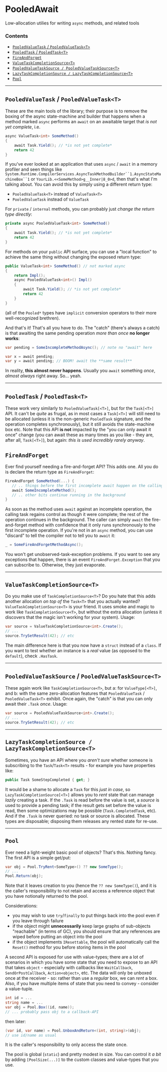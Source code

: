 # PooledAwait

Low-allocation utilies for writing `async` methods, and related tools

### Contents

- [`PooledValueTask` / `PooledValueTask<T>`](#pooledvaluetask--pooledvaluetaskt)
- [`PooledTask` / `PooledTask<T>`](#pooledtask--pooledtaskt)
- [`FireAndForget`](#fireandforget)
- [`ValueTaskCompletionSource<T>`](#valuetaskcompletionsourcet)
- [`PooledValueTaskSource / PooledValueTaskSource<T>`](#pooledvaluetasksource--pooledvaluetasksourcet)
- [`LazyTaskCompletionSource / LazyTaskCompletionSource<T>`](#lazytaskcompletionsource--lazytaskcompletionsource)
- [`Pool`](#pool)

---

## `PooledValueTask` / `PooledValueTask<T>`

These are the main tools of the library; their purpose is to remove the boxing of the async state-machine and builder that happens when a method
marked `async` performs an `await` on an awaitable target that *is not yet complete*, i.e.

``` c#
async ValueTask<int> SomeMethod()
{
	await Task.Yield(); // *is not yet complete*
	return 42
}
```

If you've ever looked at an application that uses `async` / `await` in a memory profiler and seen things like `System.Runtime.CompilerServices.AsyncTaskMethodBuilder``1.AsyncStateMachineBox``1`
or `YourLib.<<SomeMethod>g__Inner|8_0>d`, then that's what I'm talking about. You can avoid this by simply using a different return type:

- `PooledValueTask<T>` instead of `ValueTask<T>`
- `PooledValueTask` instead of `ValueTask`

For `private` / `internal` methods, you can probably just *change the return type directly*:

``` c#
private async PooledValueTask<int> SomeMethod()
{
	await Task.Yield(); // *is not yet complete*
	return 42
}
```

For methods on your `public` API surface, you can use a "local function" to achieve the same thing without changing the exposed return type:

``` c#
public ValueTask<int> SomeMethod() // not marked async
{
	return Impl();
	async PooledValueTask<int>() Impl()
	{
		await Task.Yield(); // *is not yet complete*
		return 42
	}
}
```

(all of the `Pooled*` types have `implicit` conversion operators to their more well-recognized brethren).

And that's it! That's all you have to do. The "catch" (there's always a catch) is that awaiting the same pending operation *more than once* **no longer works**:

``` c#
var pending = SomeIncompleteMethodAsync(); // note no "await" here

var x = await pending;
var y = await pending; // BOOM! await the **same result**
```

In reality, **this almost never happens**. Usually you `await` something *once*, *almost always* right away. So... yeah.

---

## `PooledTask` / `PooledTask<T>`

These work very similarly to `PooledValueTask[<T>]`, but for the `Task[<T>]` API. It can't be *quite* as frugal, as in most cases a `Task[<T>]`
will still need to be allocated (unless it is the non-generic `PooledTask` signature, and the operation completes synchronously), but it
still avoids the state-machine box etc. Note that this API **is not** impacted by the "you can only await it once" change (you can
await these as many times as you like - they are, after all, `Task[<T>]`), but again: *this is used incredibly rarely anyway*.

## `FireAndForget`

Ever find yourself needing a fire-and-forget API? This adds one. All you do is declare the return type as `FireAndForget`:

``` c#
FireAndForget SomeMethod(...) {
   // .. things before the first incomplete await happen on the calling thread
   await SomeIncompleteMethod();
   // .. other bits continue running in the background
}
```

As soon as the method uses `await` against an incomplete operation, the calling
task regains control as though it were complete; the rest of the operation continues in the background. The caller can simply `await`
the fire-and-forget method with confidence that it only runs synchronously to the first incomplete operation. If you're not in an `async`
method, you can use "discard" to tell the compiler not to tell you to `await` it:

``` c#
_ = SomeFireAndForgetMethodAsync();
```

You won't get unobserved-task-exception problems. If you want to see any exceptions that happen, there is an event `FireAndForget.Exception`
that you can subscribe to. Otherwise, they just evaporate.

---

## `ValueTaskCompletionSource<T>`

Do you make use of `TaskCompletionSource<T>`? Do you hate that this adds another allocation *on top of* the `Task<T>` that you actually wanted?
`ValueTaskCompletionSource<T>` is your friend. It uses smoke and magic to work like `TaskCompletionSource<T>`, but without the extra
allocation (unless it discovers that the magic isn't working for your system). Usage:

``` c#
var source = ValueTaskCompletionSource<int>.Create();
// ...
source.TrySetResult(42); // etc
```

The main difference here is that you now have a `struct` instead of a `class`. If you want to test whether an instance is a *real* value
(as opposed to the `default`), check `.HasTask`.

---

## `PooledValueTaskSource` / `PooledValueTaskSource<T>`

These again work like `TaskCompletionSource<T>`, but a: for `ValueType[<T>]`, and b: with the same zero-allocation features that
`PooledValueTask` / `PooledValueTask<T>` exhibit. Once again, the "catch" is that you can only await their `.Task` *once*. Usage:

``` c#
var source = PooledValueTaskSource<int>.Create();
// ...
source.TrySetResult(42); // etc
```

---

## `LazyTaskCompletionSource / LazyTaskCompletionSource<T>`

Sometimes, you have an API where you *aren't sure* whether someone is subscribing to the `Task`/`Task<T>` results - for example
you have properties like:

``` c#
public Task SomeStepCompleted { get; }
```

It would be a shame to allocate a `Task` for this *just in case*, so `LazyTaskCompletionSource[<T>]` allows you to *rent* state
that can manage *lazily* creating a task. If the `.Task` is read before the value is set, a *source* is used to provide a
pending task; if the result gets set before the value is read, then some optimizations may be possible (`Task.CompletedTask`, etc).
And if the `.Task` is never queried: no task or source is allocated. These types are disposable; disposing them releases any
rented state for re-use.

---

## `Pool`

Ever need a light-weight basic pool of objects? That's this. Nothing fancy. The first API is a simple get/put:

``` c#
var obj = Pool.TryRent<SomeType>() ?? new SomeType();
// ...
Pool.Return(obj);
```

Note that it leaves creation to you (hence the `?? new SomeType()`), and it is the caller's responsibility to not retain and access
a reference object that you have notionally returned to the pool.

Considerations:

- you may wish to use `try`/`finally` to put things back into the pool even if you leave through failure
- if the object might **unnecessarily** keep large graphs of sub-objects "reachable" (in terms of GC), you should ensure that any references are wiped before putting an object into the pool
- if the object implements `IResettable`, the pool will automatically call the `Reset()` method for you before storing items in the pool

A second API is exposed for use with value-types; there are a lot of scenarios in which you have some state that you need to expose
to an API that takes `object` - especially with callbacks like `WaitCallback`, `SendOrPostCallback`, `Action<object>`, etc. The data
will only be unboxed once at the receiver - so: rather than use a *regular* box, we can *rent* a box. Also, if you have multiple items of
state that you need to convey - consider a value-tuple.

``` c#
int id = ...
string name = ...
var obj = Pool.Box((id, name));
// ... probably pass obj to a callback-API
```

then later:

``` c#
(var id, var name) = Pool.UnboxAndReturn<(int, string)>(obj);
// use id/name as usual
```

It is the caller's responsibility to only access the state once.

The pool is global (`static`) and pretty modest in size. You can control it *a bit* by adding `[PoolSize(...)]` to the custom
classes and value-types that you use.


